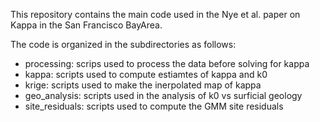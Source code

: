 This repository contains the main code used in the Nye et al. paper on Kappa in the San Francisco BayArea. 

The code is organized in the subdirectories as follows:

- processing: scrips used to process the data before solving for kappa
- kappa: scripts used to compute estiamtes of kappa and k0
- krige: scripts used to make the inerpolated map of kappa
- geo_analysis: scripts used in the analysis of k0 vs surficial geology
- site_residuals: scripts used to compute the GMM site residuals

